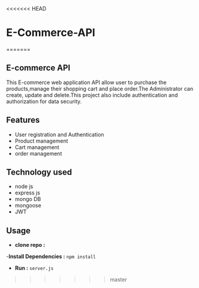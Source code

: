 <<<<<<< HEAD
# E-Commerce-API
=======
## E-commerce API

This E-commerce web application API allow user to purchase the products,manage their shopping cart and place order.The Administrator can create, update and delete.This project also include authentication and authorization for data security.

## Features

- User registration and Authentication
- Product management
- Cart management
- order management

## Technology used

- node js
- express js
- mongo DB
- mongoose
- JWT

## Usage

- **clone repo :** <br>

-**Install Dependencies :** `npm install`

- **Run :** `server.js`
>>>>>>> master
